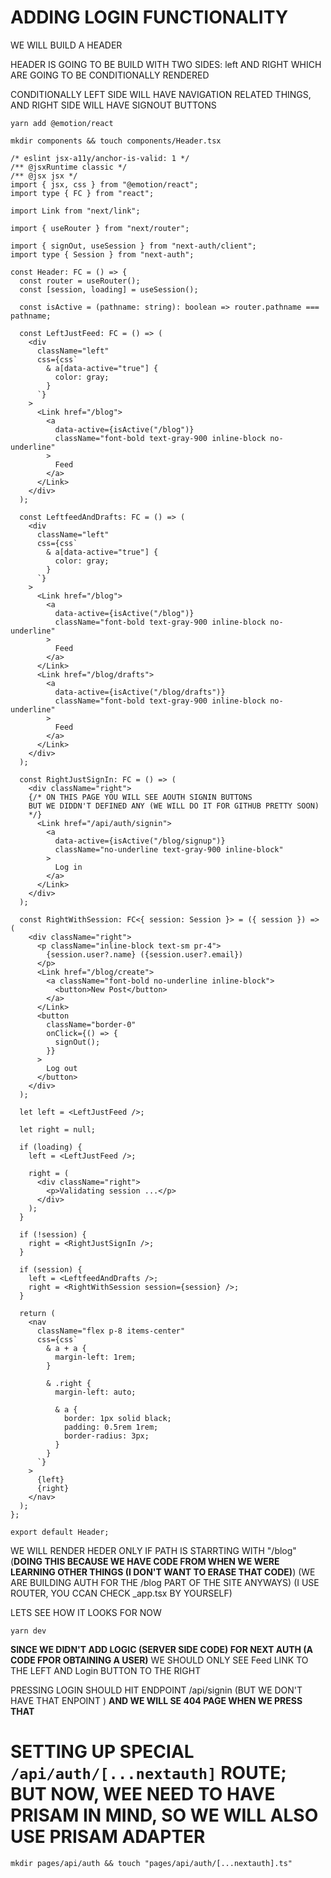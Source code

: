 # ADDING LOGIN FUNCTIONALITY

WE WILL BUILD A HEADER

HEADER IS GOING TO BE BUILD WITH TWO SIDES: left AND  RIGHT WHICH ARE GOING TO BE CONDITIONALLY RENDERED

CONDITIONALLY LEFT SIDE WILL HAVE NAVIGATION RELATED THINGS, AND RIGHT SIDE WILL HAVE SIGNOUT BUTTONS

```
yarn add @emotion/react
```

```
mkdir components && touch components/Header.tsx
```

```tsx
/* eslint jsx-a11y/anchor-is-valid: 1 */
/** @jsxRuntime classic */
/** @jsx jsx */
import { jsx, css } from "@emotion/react";
import type { FC } from "react";

import Link from "next/link";

import { useRouter } from "next/router";

import { signOut, useSession } from "next-auth/client";
import type { Session } from "next-auth";

const Header: FC = () => {
  const router = useRouter();
  const [session, loading] = useSession();

  const isActive = (pathname: string): boolean => router.pathname === pathname;

  const LeftJustFeed: FC = () => (
    <div
      className="left"
      css={css`
        & a[data-active="true"] {
          color: gray;
        }
      `}
    >
      <Link href="/blog">
        <a
          data-active={isActive("/blog")}
          className="font-bold text-gray-900 inline-block no-underline"
        >
          Feed
        </a>
      </Link>
    </div>
  );

  const LeftfeedAndDrafts: FC = () => (
    <div
      className="left"
      css={css`
        & a[data-active="true"] {
          color: gray;
        }
      `}
    >
      <Link href="/blog">
        <a
          data-active={isActive("/blog")}
          className="font-bold text-gray-900 inline-block no-underline"
        >
          Feed
        </a>
      </Link>
      <Link href="/blog/drafts">
        <a
          data-active={isActive("/blog/drafts")}
          className="font-bold text-gray-900 inline-block no-underline"
        >
          Feed
        </a>
      </Link>
    </div>
  );

  const RightJustSignIn: FC = () => (
    <div className="right">
    {/* ON THIS PAGE YOU WILL SEE AOUTH SIGNIN BUTTONS
    BUT WE DIDDN'T DEFINED ANY (WE WILL DO IT FOR GITHUB PRETTY SOON)
    */}
      <Link href="/api/auth/signin">
        <a
          data-active={isActive("/blog/signup")}
          className="no-underline text-gray-900 inline-block"
        >
          Log in
        </a>
      </Link>
    </div>
  );

  const RightWithSession: FC<{ session: Session }> = ({ session }) => (
    <div className="right">
      <p className="inline-block text-sm pr-4">
        {session.user?.name} ({session.user?.email})
      </p>
      <Link href="/blog/create">
        <a className="font-bold no-underline inline-block">
          <button>New Post</button>
        </a>
      </Link>
      <button
        className="border-0"
        onClick={() => {
          signOut();
        }}
      >
        Log out
      </button>
    </div>
  );

  let left = <LeftJustFeed />;

  let right = null;

  if (loading) {
    left = <LeftJustFeed />;

    right = (
      <div className="right">
        <p>Validating session ...</p>
      </div>
    );
  }

  if (!session) {
    right = <RightJustSignIn />;
  }

  if (session) {
    left = <LeftfeedAndDrafts />;
    right = <RightWithSession session={session} />;
  }

  return (
    <nav
      className="flex p-8 items-center"
      css={css`
        & a + a {
          margin-left: 1rem;
        }

        & .right {
          margin-left: auto;

          & a {
            border: 1px solid black;
            padding: 0.5rem 1rem;
            border-radius: 3px;
          }
        }
      `}
    >
      {left}
      {right}
    </nav>
  );
};

export default Header;
```

WE WILL RENDER HEDER ONLY IF PATH IS STARRTING WITH "/blog" (**DOING THIS BECAUSE WE HAVE CODE FROM WHEN WE WERE LEARNING OTHER THINGS (I DON'T WANT TO ERASE THAT CODE)**) (WE ARE BUILDING AUTH FOR THE /blog PART OF THE SITE ANYWAYS) (I USE ROUTER, YOU CCAN CHECK _app.tsx BY YOURSELF)

LETS SEE HOW IT LOOKS FOR NOW

```
yarn dev
```

**SINCE WE DIDN'T ADD LOGIC (SERVER SIDE CODE) FOR NEXT AUTH (A CODE FPOR OBTAINING A USER)** WE SHOULD ONLY SEE Feed LINK TO THE LEFT AND Login BUTTON TO THE RIGHT

PRESSING LOGIN SHOULD HIT ENDPOINT /api/signin (BUT WE DON'T HAVE THAT ENPOINT ) **AND WE WILL SE 404 PAGE WHEN WE PRESS THAT**

# SETTING UP SPECIAL `/api/auth/[...nextauth]` ROUTE; BUT NOW, WEE NEED TO HAVE PRISAM IN MIND, SO WE WILL ALSO USE PRISAM ADAPTER

```
mkdir pages/api/auth && touch "pages/api/auth/[...nextauth].ts"
```

```ts

```
